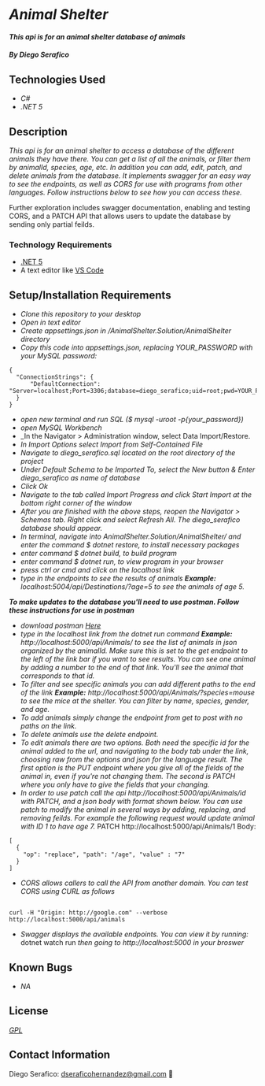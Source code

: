 # _Animal Shelter_

#### _This api is for an animal shelter database of animals_

#### _**By Diego Serafico**_

## Technologies Used

* _C#_
* _.NET 5_

## Description

_This api is for an animal shelter to access a database of the different animals they have there. You can get a list of all the animals, or filter them by animalId, species, age, etc. In addition you can add, edit, patch, and delete animals from the database. It implements swagger for an easy way to see the endpoints, as well as CORS for use with programs from other languages. Follow instructions below to see how you can access these._

Further exploration includes swagger documentation, enabling and testing CORS, and a PATCH API that allows users to update the database by sending only partial feilds.

### Technology Requirements

* [.NET 5](https://dotnet.microsoft.com/download/dotnet/5.0)
* A text editor like [VS Code](https://code.visualstudio.com/)

## Setup/Installation Requirements

* _Clone this repository to your desktop_
* _Open in text editor_
* _Create appsettings.json in /AnimalShelter.Solution/AnimalShelter directory_
* _Copy this code into appsettings.json, replacing YOUR_PASSWORD with your MySQL password:_
```
{
  "ConnectionStrings": {
      "DefaultConnection": "Server=localhost;Port=3306;database=diego_serafico;uid=root;pwd=YOUR_PASSWORD;"
  }
}
```
* _open new terminal and run SQL ($ mysql -uroot -p{your_password})_
* _open MySQL Workbench_
* _In the Navigator > Administration window, select Data Import/Restore.
* _In Import Options select Import from Self-Contained File_
* _Navigate to diego_serafico.sql located on the root directory of the project_
* _Under Default Schema to be Imported To, select the New button & Enter diego_serafico as name of database_
* _Click Ok_
* _Navigate to the tab called Import Progress and click Start Import at the bottom right corner of the window_
* _After you are finished with the above steps, reopen the Navigator > Schemas tab. Right click and select Refresh All. The diego_serafico database should appear._
* _In terminal, navigate into AnimalShelter.Solution/AnimalShelter/ and enter the command $ dotnet restore, to install necessary packages_
* _enter command $ dotnet build, to build program_
* _enter command $ dotnet run, to view program in your browser_
* _press ctrl or cmd and click on the localhost link_
* _type in the endpoints to see the results of animals **Example:** localhost:5004/api/Destinations/?age=5 to see the animals of age 5._

**_To make updates to the database you'll need to use postman. Follow these instructions for use in postman_**
* _download postman [Here](https://www.postman.com/downloads/)_
* _type in the localhost link from the dotnet run command **Example:** http://localhost:5000/api/Animals/ to see the list of animals in json organized by the animalId. Make sure this is set to the get endpoint to the left of the link bar if you want to see results. You can see one animal by adding a number to the end of that link. You'll see the animal that corresponds to that id._
* _To filter and see specific animals you can add different paths to the end of the link **Example:** http://localhost:5000/api/Animals/?species=mouse to see the mice at the shelter. You can filter by name, species, gender, and age._
* _To add animals simply change the endpoint from get to post with no paths on the link._
* _To delete animals use the delete endpoint._
* _To edit animals there are two options. Both need the specific id for the animal added to the url, and navigating to the body tab under the link, choosing raw from the options and json for the language result. The first option is the PUT endpoint where you give all of the fields of the animal in, even if you're not changing them. The second is PATCH where you only have to give the fields that your changing._
* _In order to use patch call the api http://localhost:5000/api/Animals/id with PATCH, and a json body with format shown below. You can use patch to modify the animal in several ways by adding, replacing, and removing feilds. For example the following request would update animal with ID 1 to have age 7._
PATCH http://localhost:5000/api/Animals/1
Body:
```
[
  {
    "op": "replace", "path": "/age", "value" : "7"
  }
]
```
* _CORS allows callers to call the API from another domain. You can test CORS using CURL as follows_
```

curl -H "Origin: http://google.com" --verbose http://localhost:5000/api/animals

```
* _Swagger displays the available endpoints. You can view it by running:_
dotnet watch run
_then going to http://localhost:5000 in your broswer_

## Known Bugs

* _NA_

## License

_[GPL](https://opensource.org/licenses/gpl-license)_

## Contact Information
  
Diego Serafico: <dseraficohernandez@gmail.com> 🍃